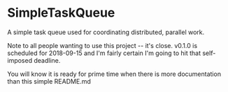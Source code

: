 # SimpleTaskQueue
A simple task queue used for coordinating distributed, parallel work.

Note to all people wanting to use this project -- it's close. v0.1.0 is scheduled for 2018-09-15 and I'm fairly certain I'm going to hit that self-imposed deadline.

You will know it is ready for prime time when there is more documentation than this simple README.md
